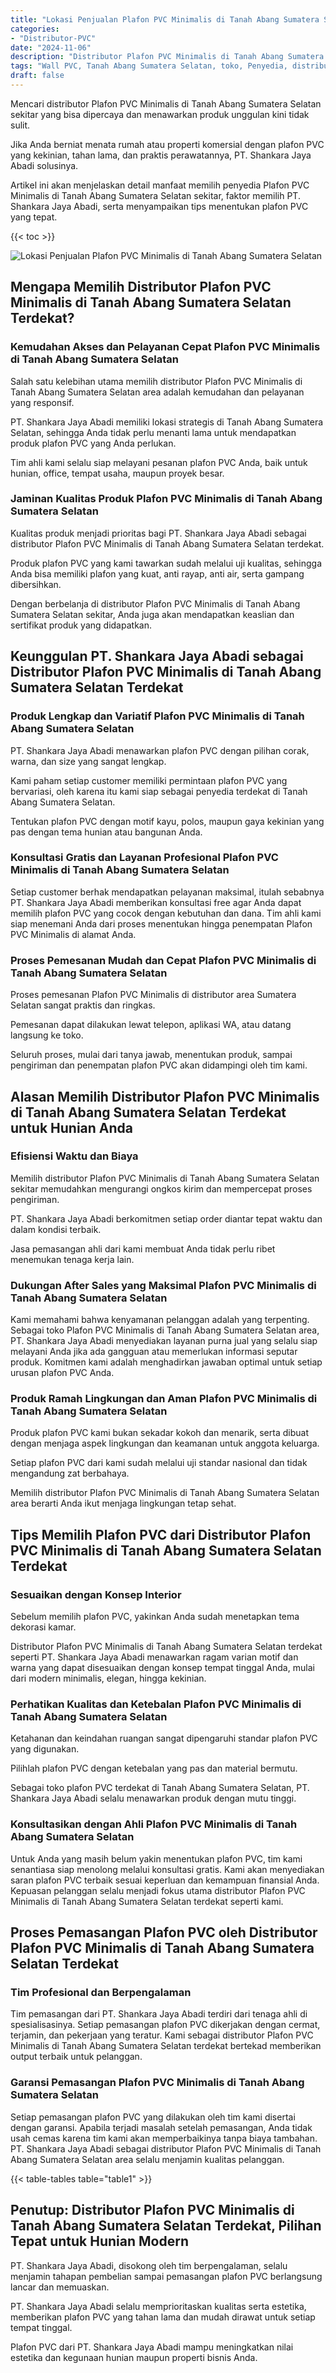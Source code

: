 ```yaml
---
title: "Lokasi Penjualan Plafon PVC Minimalis di Tanah Abang Sumatera Selatan"
categories: 
- "Distributor-PVC"
date: "2024-11-06"
description: "Distributor Plafon PVC Minimalis di Tanah Abang Sumatera Selatan bagi hunian, kantor, dan gerai. Panel terbaik, pilihan motif, pilihan warna menarik, beserta jasa instalasi ditangani oleh tim profesional serta garansi resmi!|Servis penjualan Plafon PVC Minimalis di Tanah Abang Sumatera Selatan untuk keperluan tempat tinggal, kantor, atau toko, dengan panel terbaik dan penempatan oleh teknisi berpengalaman serta jaminan resmi.|Pilihan Plafon PVC Minimalis di Tanah Abang Sumatera Selatan yang andal bagi hunian, kantor, dan toko, bersama material berkualitas dan instalasi dikerjakan oleh tim profesional dan kepastian resmi.|Penyediaan Plafon PVC Minimalis di Tanah Abang Sumatera Selatan untuk tempat tinggal, office, dan ritel, dengan panel unggulan dan pemasangan oleh tenaga ahli profesional, disertai dengan jaminan resmi.}"
tags: "Wall PVC, Tanah Abang Sumatera Selatan, toko, Penyedia, distributor"
draft: false
---
```


Mencari distributor Plafon PVC Minimalis di Tanah Abang Sumatera Selatan sekitar yang bisa dipercaya dan menawarkan produk unggulan kini tidak sulit.

Jika Anda berniat menata rumah atau properti komersial dengan plafon PVC yang kekinian, tahan lama, dan praktis perawatannya, PT. Shankara Jaya Abadi solusinya.

Artikel ini akan menjelaskan detail manfaat memilih penyedia Plafon PVC Minimalis di Tanah Abang Sumatera Selatan sekitar, faktor memilih PT. Shankara Jaya Abadi, serta menyampaikan tips menentukan plafon PVC yang tepat.

{{< toc >}}

![Lokasi Penjualan Plafon PVC Minimalis di Tanah Abang Sumatera Selatan](/images/Distributor-PVC/Lokasi-Penjualan-Plafon-PVC-Minimalis-di-Tanah-Abang-Sumatera-Selatan.png)


## Mengapa Memilih Distributor Plafon PVC Minimalis di Tanah Abang Sumatera Selatan Terdekat?

### Kemudahan Akses dan Pelayanan Cepat Plafon PVC Minimalis di Tanah Abang Sumatera Selatan

Salah satu kelebihan utama memilih distributor Plafon PVC Minimalis di Tanah Abang Sumatera Selatan area adalah kemudahan dan pelayanan yang responsif.

PT. Shankara Jaya Abadi memiliki lokasi strategis di Tanah Abang Sumatera Selatan, sehingga Anda tidak perlu menanti lama untuk mendapatkan produk plafon PVC yang Anda perlukan.

Tim ahli kami selalu siap melayani pesanan plafon PVC Anda, baik untuk hunian, office, tempat usaha, maupun proyek besar.

### Jaminan Kualitas Produk Plafon PVC Minimalis di Tanah Abang Sumatera Selatan

Kualitas produk menjadi prioritas bagi PT. Shankara Jaya Abadi sebagai distributor Plafon PVC Minimalis di Tanah Abang Sumatera Selatan terdekat.

Produk plafon PVC yang kami tawarkan sudah melalui uji kualitas, sehingga Anda bisa memiliki plafon yang kuat, anti rayap, anti air, serta gampang dibersihkan.

Dengan berbelanja di distributor Plafon PVC Minimalis di Tanah Abang Sumatera Selatan sekitar, Anda juga akan mendapatkan keaslian dan sertifikat produk yang didapatkan.

## Keunggulan PT. Shankara Jaya Abadi sebagai Distributor Plafon PVC Minimalis di Tanah Abang Sumatera Selatan Terdekat

### Produk Lengkap dan Variatif Plafon PVC Minimalis di Tanah Abang Sumatera Selatan

PT. Shankara Jaya Abadi menawarkan plafon PVC dengan pilihan corak, warna, dan size yang sangat lengkap.

Kami paham setiap customer memiliki permintaan plafon PVC yang bervariasi, oleh karena itu kami siap sebagai penyedia terdekat di Tanah Abang Sumatera Selatan.

Tentukan plafon PVC dengan motif kayu, polos, maupun gaya kekinian yang pas dengan tema hunian atau bangunan Anda.

### Konsultasi Gratis dan Layanan Profesional Plafon PVC Minimalis di Tanah Abang Sumatera Selatan

Setiap customer berhak mendapatkan pelayanan maksimal, itulah sebabnya PT. Shankara Jaya Abadi memberikan konsultasi free agar Anda dapat memilih plafon PVC yang cocok dengan kebutuhan dan dana. Tim ahli kami siap menemani Anda dari proses menentukan hingga penempatan Plafon PVC Minimalis di alamat Anda.

### Proses Pemesanan Mudah dan Cepat Plafon PVC Minimalis di Tanah Abang Sumatera Selatan

Proses pemesanan Plafon PVC Minimalis di distributor area Sumatera Selatan sangat praktis dan ringkas.

Pemesanan dapat dilakukan lewat telepon, aplikasi WA, atau datang langsung ke toko.

Seluruh proses, mulai dari tanya jawab, menentukan produk, sampai pengiriman dan penempatan plafon PVC akan didampingi oleh tim kami.

## Alasan Memilih Distributor Plafon PVC Minimalis di Tanah Abang Sumatera Selatan Terdekat untuk Hunian Anda

### Efisiensi Waktu dan Biaya

Memilih distributor Plafon PVC Minimalis di Tanah Abang Sumatera Selatan sekitar memudahkan mengurangi ongkos kirim dan mempercepat proses pengiriman.

PT. Shankara Jaya Abadi berkomitmen setiap order diantar tepat waktu dan dalam kondisi terbaik.

Jasa pemasangan ahli dari kami membuat Anda tidak perlu ribet menemukan tenaga kerja lain.

### Dukungan After Sales yang Maksimal Plafon PVC Minimalis di Tanah Abang Sumatera Selatan

Kami memahami bahwa kenyamanan pelanggan adalah yang terpenting. Sebagai toko Plafon PVC Minimalis di Tanah Abang Sumatera Selatan area, PT. Shankara Jaya Abadi menyediakan layanan purna jual yang selalu siap melayani Anda jika ada gangguan atau memerlukan informasi seputar produk. Komitmen kami adalah menghadirkan jawaban optimal untuk setiap urusan plafon PVC Anda.

### Produk Ramah Lingkungan dan Aman Plafon PVC Minimalis di Tanah Abang Sumatera Selatan

Produk plafon PVC kami bukan sekadar kokoh dan menarik, serta dibuat dengan menjaga aspek lingkungan dan keamanan untuk anggota keluarga.

Setiap plafon PVC dari kami sudah melalui uji standar nasional dan tidak mengandung zat berbahaya.

Memilih distributor Plafon PVC Minimalis di Tanah Abang Sumatera Selatan area berarti Anda ikut menjaga lingkungan tetap sehat.

## Tips Memilih Plafon PVC dari Distributor Plafon PVC Minimalis di Tanah Abang Sumatera Selatan Terdekat

### Sesuaikan dengan Konsep Interior

Sebelum memilih plafon PVC, yakinkan Anda sudah menetapkan tema dekorasi kamar.

Distributor Plafon PVC Minimalis di Tanah Abang Sumatera Selatan terdekat seperti PT. Shankara Jaya Abadi menawarkan ragam varian motif dan warna yang dapat disesuaikan dengan konsep tempat tinggal Anda, mulai dari modern minimalis, elegan, hingga kekinian.

### Perhatikan Kualitas dan Ketebalan Plafon PVC Minimalis di Tanah Abang Sumatera Selatan

Ketahanan dan keindahan ruangan sangat dipengaruhi standar plafon PVC yang digunakan.

Pilihlah plafon PVC dengan ketebalan yang pas dan material bermutu.

Sebagai toko plafon PVC terdekat di Tanah Abang Sumatera Selatan, PT. Shankara Jaya Abadi selalu menawarkan produk dengan mutu tinggi.

### Konsultasikan dengan Ahli Plafon PVC Minimalis di Tanah Abang Sumatera Selatan

Untuk Anda yang masih belum yakin menentukan plafon PVC, tim kami senantiasa siap menolong melalui konsultasi gratis. Kami akan menyediakan saran plafon PVC terbaik sesuai keperluan dan kemampuan finansial Anda. Kepuasan pelanggan selalu menjadi fokus utama distributor Plafon PVC Minimalis di Tanah Abang Sumatera Selatan terdekat seperti kami.

## Proses Pemasangan Plafon PVC oleh Distributor Plafon PVC Minimalis di Tanah Abang Sumatera Selatan Terdekat

### Tim Profesional dan Berpengalaman

Tim pemasangan dari PT. Shankara Jaya Abadi terdiri dari tenaga ahli di spesialisasinya. Setiap pemasangan plafon PVC dikerjakan dengan cermat, terjamin, dan pekerjaan yang teratur. Kami sebagai distributor Plafon PVC Minimalis di Tanah Abang Sumatera Selatan terdekat bertekad memberikan output terbaik untuk pelanggan.

### Garansi Pemasangan Plafon PVC Minimalis di Tanah Abang Sumatera Selatan

Setiap pemasangan plafon PVC yang dilakukan oleh tim kami disertai dengan garansi. Apabila terjadi masalah setelah pemasangan, Anda tidak usah cemas karena tim kami akan memperbaikinya tanpa biaya tambahan. PT. Shankara Jaya Abadi sebagai distributor Plafon PVC Minimalis di Tanah Abang Sumatera Selatan area selalu menjamin kualitas pelanggan.

{{< table-tables table="table1" >}}

## Penutup: Distributor Plafon PVC Minimalis di Tanah Abang Sumatera Selatan Terdekat, Pilihan Tepat untuk Hunian Modern

PT. Shankara Jaya Abadi, disokong oleh tim berpengalaman, selalu menjamin tahapan pembelian sampai pemasangan plafon PVC berlangsung lancar dan memuaskan.

PT. Shankara Jaya Abadi selalu memprioritaskan kualitas serta estetika, memberikan plafon PVC yang tahan lama dan mudah dirawat untuk setiap tempat tinggal.

Plafon PVC dari PT. Shankara Jaya Abadi mampu meningkatkan nilai estetika dan kegunaan hunian maupun properti bisnis Anda.